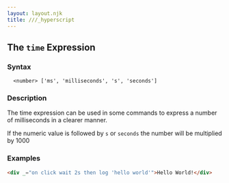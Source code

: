 ```yaml
---
layout: layout.njk
title: ///_hyperscript
---
```


## The `time` Expression

### Syntax

```ebnf
  <number> ['ms', 'milliseconds', 's', 'seconds']
```

### Description

The time expression can be used in some commands to express a number of milliseconds in a clearer manner.  

If the numeric value is followed by `s` or `seconds` the number will be multiplied by 1000

### Examples

```html
<div _="on click wait 2s then log 'hello world'">Hello World!</div>
```
